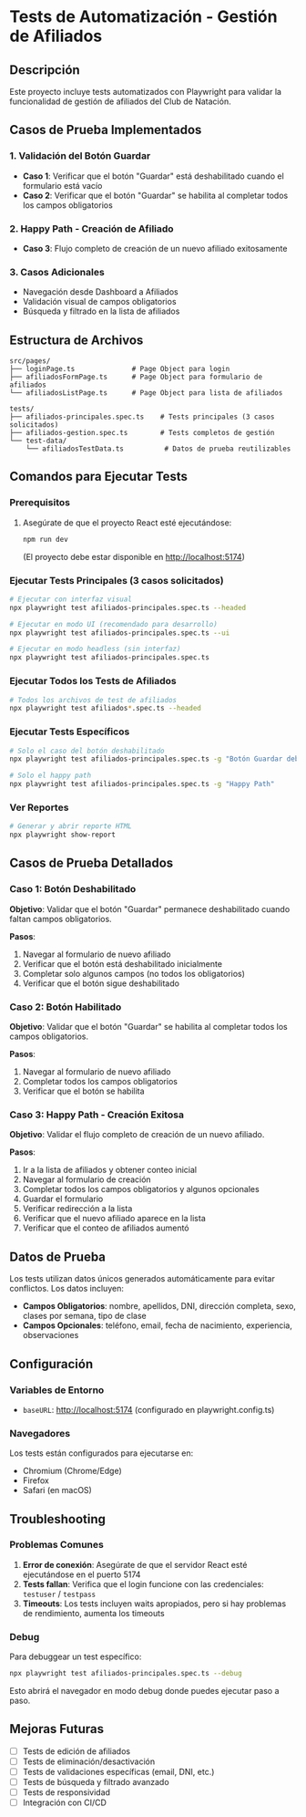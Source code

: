 # Tests de Automatización - Gestión de Afiliados

## Descripción

Este proyecto incluye tests automatizados con Playwright para validar la funcionalidad de gestión de afiliados del Club de Natación.

## Casos de Prueba Implementados

### 1. Validación del Botón Guardar

- **Caso 1**: Verificar que el botón "Guardar" está deshabilitado cuando el formulario está vacío
- **Caso 2**: Verificar que el botón "Guardar" se habilita al completar todos los campos obligatorios

### 2. Happy Path - Creación de Afiliado

- **Caso 3**: Flujo completo de creación de un nuevo afiliado exitosamente

### 3. Casos Adicionales

- Navegación desde Dashboard a Afiliados
- Validación visual de campos obligatorios
- Búsqueda y filtrado en la lista de afiliados

## Estructura de Archivos

```
src/pages/
├── loginPage.ts              # Page Object para login
├── afiliadosFormPage.ts      # Page Object para formulario de afiliados
└── afiliadosListPage.ts      # Page Object para lista de afiliados

tests/
├── afiliados-principales.spec.ts    # Tests principales (3 casos solicitados)
├── afiliados-gestion.spec.ts        # Tests completos de gestión
└── test-data/
    └── afiliadosTestData.ts          # Datos de prueba reutilizables
```

## Comandos para Ejecutar Tests

### Prerequisitos

1. Asegúrate de que el proyecto React esté ejecutándose:

   ```bash
   npm run dev
   ```

   (El proyecto debe estar disponible en <http://localhost:5174>)

### Ejecutar Tests Principales (3 casos solicitados)

```bash
# Ejecutar con interfaz visual
npx playwright test afiliados-principales.spec.ts --headed

# Ejecutar en modo UI (recomendado para desarrollo)
npx playwright test afiliados-principales.spec.ts --ui

# Ejecutar en modo headless (sin interfaz)
npx playwright test afiliados-principales.spec.ts
```

### Ejecutar Todos los Tests de Afiliados

```bash
# Todos los archivos de test de afiliados
npx playwright test afiliados*.spec.ts --headed
```

### Ejecutar Tests Específicos

```bash
# Solo el caso del botón deshabilitado
npx playwright test afiliados-principales.spec.ts -g "Botón Guardar debe estar deshabilitado"

# Solo el happy path
npx playwright test afiliados-principales.spec.ts -g "Happy Path"
```

### Ver Reportes

```bash
# Generar y abrir reporte HTML
npx playwright show-report
```

## Casos de Prueba Detallados

### Caso 1: Botón Deshabilitado

**Objetivo**: Validar que el botón "Guardar" permanece deshabilitado cuando faltan campos obligatorios.

**Pasos**:

1. Navegar al formulario de nuevo afiliado
2. Verificar que el botón está deshabilitado inicialmente
3. Completar solo algunos campos (no todos los obligatorios)
4. Verificar que el botón sigue deshabilitado

### Caso 2: Botón Habilitado

**Objetivo**: Validar que el botón "Guardar" se habilita al completar todos los campos obligatorios.

**Pasos**:

1. Navegar al formulario de nuevo afiliado
2. Completar todos los campos obligatorios
3. Verificar que el botón se habilita

### Caso 3: Happy Path - Creación Exitosa

**Objetivo**: Validar el flujo completo de creación de un nuevo afiliado.

**Pasos**:

1. Ir a la lista de afiliados y obtener conteo inicial
2. Navegar al formulario de creación
3. Completar todos los campos obligatorios y algunos opcionales
4. Guardar el formulario
5. Verificar redirección a la lista
6. Verificar que el nuevo afiliado aparece en la lista
7. Verificar que el conteo de afiliados aumentó

## Datos de Prueba

Los tests utilizan datos únicos generados automáticamente para evitar conflictos. Los datos incluyen:

- **Campos Obligatorios**: nombre, apellidos, DNI, dirección completa, sexo, clases por semana, tipo de clase
- **Campos Opcionales**: teléfono, email, fecha de nacimiento, experiencia, observaciones

## Configuración

### Variables de Entorno

- `baseURL`: <http://localhost:5174> (configurado en playwright.config.ts)

### Navegadores

Los tests están configurados para ejecutarse en:

- Chromium (Chrome/Edge)
- Firefox
- Safari (en macOS)

## Troubleshooting

### Problemas Comunes

1. **Error de conexión**: Asegúrate de que el servidor React esté ejecutándose en el puerto 5174
2. **Tests fallan**: Verifica que el login funcione con las credenciales: `testuser` / `testpass`
3. **Timeouts**: Los tests incluyen waits apropiados, pero si hay problemas de rendimiento, aumenta los timeouts

### Debug

Para debuggear un test específico:

```bash
npx playwright test afiliados-principales.spec.ts --debug
```

Esto abrirá el navegador en modo debug donde puedes ejecutar paso a paso.

## Mejoras Futuras

- [ ] Tests de edición de afiliados
- [ ] Tests de eliminación/desactivación
- [ ] Tests de validaciones específicas (email, DNI, etc.)
- [ ] Tests de búsqueda y filtrado avanzado
- [ ] Tests de responsividad
- [ ] Integración con CI/CD
